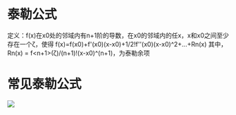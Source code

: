 # 泰勒公式
定义：f(x)在x0处的邻域内有n+1阶的导数，在x0的邻域内的任x，x和x0之间至少存在一个ζ，使得
f(x)=f(x0)+f'(x0)(x-x0)+1/2!f''(x0)(x-x0)^2+...+Rn(x)
其中，Rn(x) = f<n+1>(ζ)/(n+1)!(x-x0)^(n+1)，为泰勒余项

# 常见泰勒公式
![](https://i.bmp.ovh/imgs/2019/11/0a10d9591cc0c4ac.png)